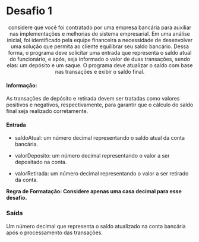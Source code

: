 # Desafio 1
<center> considere que você foi contratado por uma empresa bancária para auxiliar nas implementações e melhorias do sistema empresarial. Em uma análise inicial, foi identificado pela equipe financeira a necessidade de desenvolver uma solução que permita ao cliente equilibrar seu saldo bancário. Dessa forma, o programa deve solicitar uma entrada que representa o saldo atual do funcionário, e após, seja informado o valor de duas transações, sendo elas: um depósito e um saque. O programa deve atualizar o saldo com base nas transações e exibir o saldo final.
</center>

#### Informação: 
 As transações de depósito e retirada devem ser tratadas como valores positivos e negativos, respectivamente, para garantir que o cálculo do saldo final seja realizado corretamente.
 

#### Entrada
* saldoAtual: um número decimal representando o saldo atual da conta bancária.

* valorDeposito: um número decimal representando o valor a ser depositado na conta.

* valorRetirada: um número decimal representando o valor a ser retirado da conta.

**Regra de Formatação: Considere apenas uma casa decimal para esse desafio.**

### Saída
 Um número decimal que representa o saldo atualizado na conta bancária após o processamento das transações.